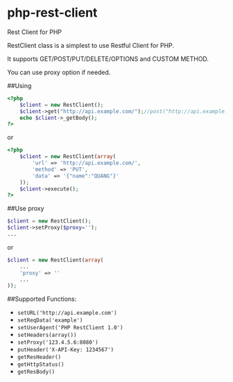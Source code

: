 php-rest-client
===============

Rest Client for PHP

RestClient class is a simplest to use Restful Client for PHP.

It supports GET/POST/PUT/DELETE/OPTIONS and CUSTOM METHOD.

You can use proxy option if needed.


##Using

```php
<?php
    $client = new RestClient();
    $client->get("http://api.example.com/");//post("http://api.example.com/", $data=''), put("http://api.example.com/", $data=''), delete("http://api.example.com/", $data=''), options("http://api.example.com/", $data='')
    echo $client->_getBody();
?>
```

or
```php
<?php
    $client = new RestClient(array(
        'url' => 'http://api.example.com/',
        'method' => 'PUT',
        'data' => '{"name":"QUANG"}'
    ));
    $client->execute();
?>
```

##Use proxy
```php
$client = new RestClient();
$client->setProxy($proxy='');
...
```
or
```php
$client = new RestClient(array(
    ...
    'proxy' => ''
    ...
));
```

##Supported Functions:
 * `setURL('http://api.example.com')`
 * `setReqData('example')`
 * `setUserAgent('PHP RestClient 1.0')`
 * `setHeaders(array())`
 * `setProxy('123.4.5.6:8080')`
 * `putHeader('X-API-Key: 1234567')`
 * `getResHeader()`
 * `getHttpStatus()`
 * `getResBody()`